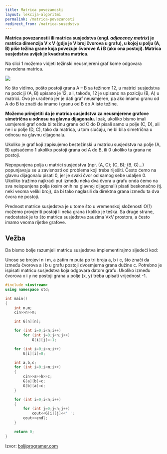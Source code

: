 ```yaml
---
title: Matrica povezanosti
layout: lekcija-algoritmi
permalink: /matrica-povezanosti
redirect_from: /matrica-susedstva
---
```


**Matrica povezanostii ili matrica susjedstva (engl. *adjacency matrix*) je matrica dimenzija V x V (gdje je V broj čvorova u grafu), u kojoj u polju (A, B) piše težina grane koja povezuje čvorove A i B (ako ona postoji). Matrica susjedstva uvijek je kvadratna matrica.**

Na slici 1 možemo vidjeti težinski neusmjereni graf kome odgovara navedena matrica.

![](http://boljiprogramer.com/wp-content/uploads/2018/03/graf21-1024x390.png)

Ko što vidimo, pošto postoji grana A – B sa težinom 12, u matrici susjedstva na poziciji (A, B) upisano je 12, ali, takođe, 12 je upisano na poziciju (B, A) u matrici. Ovo je urađeno jer je dati graf neusmjeren, pa ako imamo granu od A do B to znači da imamo i granu od B do A iste težine.

**Možemo primjetiti da je matrica susjedstva za neusmjerene grafove simetrična u odnosu na glavnu dijagonalu.** Ipak, ukoliko bismo imali usmjereni graf onda bi težinu grane od C do D pisali samo u polje (C, D), ali ne i u polje (D, C), tako da matrica, u tom slučaju, ne bi bila simetrična u odnosu na glavnu dijagonalu.

Ukoliko je graf koji zapisujemo bestežinski u matricu susjedstva na polje (A, B) upisaćemo 1 ukoliko postoji grana od A do B, ili 0 ukoliko ta grana ne postoji.

Nepopunjena polja u matrici susjedstva (npr. (A, C); (C, B); (B, G)…) popunjavaju se u zavisnosti od problema koji treba riješiti. Često ćemo na glavnu dijagonalu pisati 0, jer je svaki čvor od samog sebe udaljen 0. Ukoliko tražimo najkraći put između neka dva čvora u grafu onda ćemo na sva neispunjena polja (osim onih na glavnoj dijagonali) pisati beskonačno (tj. neki veoma veliki broj), da bi tako naglasili da direktna grana između ta dva čvora ne postoji.

Prednost matrice susjedstva je u tome što u vremenskoj složenosti O(1) možemo provjeriti postoji li neka grana i koliko je teška. Sa druge strane, nedostatak je to što matrica susjedstva zauzima VxV prostora, a često imamo veoma rijetke grafove.

## Vežba

Da bismo bolje razumjeli matricu susjedstva implementirajmo sljedeći kod:

Unose se brojevi n i m, a zatim m puta po tri broja a, b i c, što znači da između čvorova a i b u grafu postoji dvosmjerna grana dužine c. Potrebno je ispisati matricu susjedstva koja odgovara datom grafu. Ukoliko između čvorova x i y ne postoji grana u polje (x, y) treba upisati vrijednost -1.

```cpp
#include <iostream>
using namespace std;

int main()
{
    int n,m;
    cin>>n>>m;

    int G[n][n];

    for (int i=0;i<n;i++)
        for (int j=0;j<n;j++)
            G[i][j]=-1;

    for (int i=0;i<n;i++)
        G[i][i]=0;

    int a,b,c;
    for (int i=0;i<m;i++)
    {
        cin>>a>>b>>c;
        G[a][b]=c;
        G[b][a]=c;
    }

    for (int i=0;i<n;i++)
    {
        for (int j=0;j<n;j++)
            cout<<G[i][j]<<' ';
        cout<<endl;
    }

    return 0;
}
```

Izvor: [boljiprogramer.com](http://boljiprogramer.com/napredno-programiranje/algoritmi-sa-grafovima/zapis-grafa-matrica-susjedstva-lista-susjeda/)

